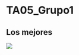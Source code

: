 # TA05_Grupo1
## Los mejores
![](https://preview.redd.it/meme-of-the-day-shocked-miles-morales-v0-9ydzqmbx5t5b1.jpg?width=1080&crop=smart&auto=webp&s=1daca67f11496209b89b285af19815309e050e6e) 
